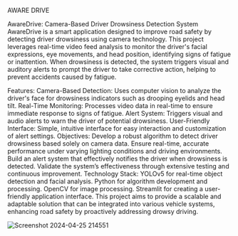 AWARE DRIVE

AwareDrive: Camera-Based Driver Drowsiness Detection System
AwareDrive is a smart application designed to improve road safety by detecting driver drowsiness using camera technology. This project leverages real-time video feed analysis to monitor the driver's facial expressions, eye movements, and head position, identifying signs of fatigue or inattention. When drowsiness is detected, the system triggers visual and auditory alerts to prompt the driver to take corrective action, helping to prevent accidents caused by fatigue.

Features:
Camera-Based Detection: Uses computer vision to analyze the driver's face for drowsiness indicators such as drooping eyelids and head tilt.
Real-Time Monitoring: Processes video data in real-time to ensure immediate response to signs of fatigue.
Alert System: Triggers visual and audio alerts to warn the driver of potential drowsiness.
User-Friendly Interface: Simple, intuitive interface for easy interaction and customization of alert settings.
Objectives:
Develop a robust algorithm to detect driver drowsiness based solely on camera data.
Ensure real-time, accurate performance under varying lighting conditions and driving environments.
Build an alert system that effectively notifies the driver when drowsiness is detected.
Validate the system’s effectiveness through extensive testing and continuous improvement.
Technology Stack:
YOLOv5 for real-time object detection and facial analysis.
Python for algorithm development and processing.
OpenCV for image processing.
Streamlit for creating a user-friendly application interface.
This project aims to provide a scalable and adaptable solution that can be integrated into various vehicle systems, enhancing road safety by proactively addressing drowsy driving.

![Screenshot 2024-04-25 214551](https://github.com/user-attachments/assets/a3422724-f703-47c7-ada1-c05d36d9ad3f)

